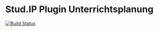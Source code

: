 # Stud.IP Plugin Unterrichtsplanung

[![Build Status](https://travis-ci.org/virtUOS/studip-unterrichtsplanung.svg?branch=master)](https://travis-ci.org/virtUOS/studip-unterrichtsplanung)
